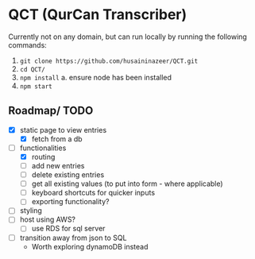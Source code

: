 # QCT (QurCan Transcriber)

Currently not on any domain, but can run locally by running the following commands:

1. `git clone https://github.com/husaininazeer/QCT.git`
2. `cd QCT/`
3. `npm install`
   a. ensure node has been installed
4. `npm start`

## Roadmap/ TODO

- [x] static page to view entries
  - [x] fetch from a db
- [ ] functionalities
  - [x] routing
  - [ ] add new entries
  - [ ] delete existing entries
  - [ ] get all existing values (to put into form - where applicable)
  - [ ] keyboard shortcuts for quicker inputs
  - [ ] exporting functionality?
- [ ] styling
- [ ] host using AWS?
  - [ ] use RDS for sql server
- [ ] transition away from json to SQL
  - Worth exploring dynamoDB instead

